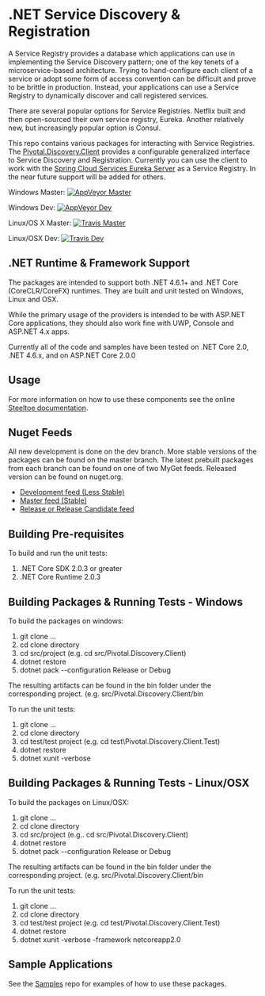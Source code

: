 # .NET Service Discovery & Registration

A Service Registry provides a database which applications can use in implementing the Service Discovery pattern; one of the key tenets of a microservice-based architecture. Trying to hand-configure each client of a service or adopt some form of access convention can be difficult and prove to be brittle in production. Instead, your applications can use a Service Registry to dynamically discover and call registered services.

There are several popular options for Service Registries. Netflix built and then open-sourced their own service registry, Eureka. Another relatively new, but increasingly popular option is Consul.

This repo contains various packages for interacting with Service Registries.  The [Pivotal.Discovery.Client](https://github.com/pivotal-cf/spring-cloud-dotnet-discovery/tree/master/src/Pivotal.Discovery.Client) provides a configurable generalized interface to Service Discovery and Registration.  Currently you can use the client to work with the [Spring Cloud Services Eureka Server](https://docs.pivotal.io/spring-cloud-services/service-registry/) as a Service Registry. In the near future support will be added for others.

Windows Master:  [![AppVeyor Master](https://ci.appveyor.com/api/projects/status/84oangqh3o4fyt7b/branch/master?svg=true)](https://ci.appveyor.com/project/steeltoe/spring-cloud-dotnet-discovery/branch/master)

Windows Dev:  [![AppVeyor Dev](https://ci.appveyor.com/api/projects/status/84oangqh3o4fyt7b/branch/dev?svg=true)](https://ci.appveyor.com/project/steeltoe/spring-cloud-dotnet-discovery/branch/dev)

Linux/OS X Master: [![Travis Master](https://travis-ci.org/pivotal-cf/spring-cloud-dotnet-discovery.svg?branch=master)](https://travis-ci.org/pivotal-cf/spring-cloud-dotnet-discovery)

Linux/OSX Dev: [![Travis Dev](https://travis-ci.org/pivotal-cf/spring-cloud-dotnet-discovery.svg?branch=dev)](https://travis-ci.org/pivotal-cf/spring-cloud-dotnet-discovery)

## .NET Runtime & Framework Support

The packages are intended to support both .NET 4.6.1+ and .NET Core (CoreCLR/CoreFX) runtimes.  They are built and unit tested on Windows, Linux and OSX.

While the primary usage of the providers is intended to be with ASP.NET Core applications, they should also work fine with UWP, Console and ASP.NET 4.x apps.

Currently all of the code and samples have been tested on .NET Core 2.0, .NET 4.6.x, and on ASP.NET Core 2.0.0

## Usage

For more information on how to use these components see the online [Steeltoe documentation](https://steeltoe.io/).

## Nuget Feeds

All new development is done on the dev branch. More stable versions of the packages can be found on the master branch. The latest prebuilt packages from each branch can be found on one of two MyGet feeds. Released version can be found on nuget.org.

- [Development feed (Less Stable)](https://www.myget.org/gallery/steeltoedev)
- [Master feed (Stable)](https://www.myget.org/gallery/steeltoemaster)
- [Release or Release Candidate feed](https://www.nuget.org/)

## Building Pre-requisites

To build and run the unit tests:

1. .NET Core SDK 2.0.3 or greater
1. .NET Core Runtime 2.0.3

## Building Packages & Running Tests - Windows

To build the packages on windows:

1. git clone ...
1. cd clone directory
1. cd src/project (e.g. cd src/Pivotal.Discovery.Client)
1. dotnet restore
1. dotnet pack --configuration Release or Debug

The resulting artifacts can be found in the bin folder under the corresponding project. (e.g. src/Pivotal.Discovery.Client/bin

To run the unit tests:

1. git clone ...
1. cd clone directory
1. cd test/test project (e.g. cd test\Pivotal.Discovery.Client.Test)
1. dotnet restore
1. dotnet xunit -verbose

## Building Packages & Running Tests - Linux/OSX

To build the packages on Linux/OSX:

1. git clone ...
1. cd clone directory
1. cd src/project (e.g.. cd src/Pivotal.Discovery.Client)
1. dotnet restore
1. dotnet pack --configuration Release or Debug

The resulting artifacts can be found in the bin folder under the corresponding project. (e.g. src/Pivotal.Discovery.Client/bin

To run the unit tests:

1. git clone ...
1. cd clone directory
1. cd test/test project (e.g. cd test/Pivotal.Discovery.Client.Test)
1. dotnet restore
1. dotnet xunit -verbose -framework netcoreapp2.0

## Sample Applications

See the [Samples](https://github.com/SteeltoeOSS/Samples) repo for examples of how to use these packages.

